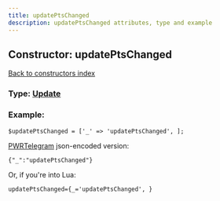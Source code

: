 ```yaml
---
title: updatePtsChanged
description: updatePtsChanged attributes, type and example
---
```

## Constructor: updatePtsChanged  
[Back to constructors index](index.md)






### Type: [Update](../types/Update.md)


### Example:

```
$updatePtsChanged = ['_' => 'updatePtsChanged', ];
```  

[PWRTelegram](https://pwrtelegram.xyz) json-encoded version:

```
{"_":"updatePtsChanged"}
```


Or, if you're into Lua:  


```
updatePtsChanged={_='updatePtsChanged', }

```


